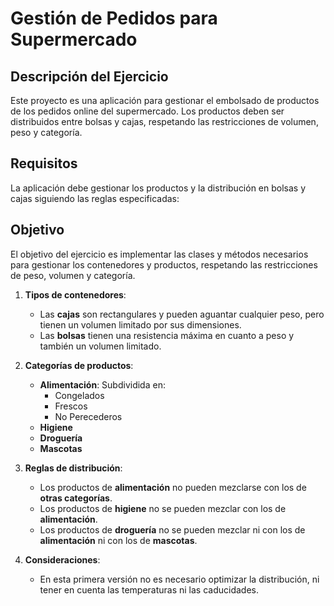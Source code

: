 # Gestión de Pedidos para Supermercado

## Descripción del Ejercicio
Este proyecto es una aplicación para gestionar el embolsado de productos de los pedidos online del supermercado. Los productos deben ser distribuidos entre bolsas y cajas, respetando las restricciones de volumen, peso y categoría.

## Requisitos
La aplicación debe gestionar los productos y la distribución en bolsas y cajas siguiendo las reglas especificadas:

## Objetivo
El objetivo del ejercicio es implementar las clases y métodos necesarios para gestionar los contenedores y productos, respetando las restricciones de peso, volumen y categoría.

1. **Tipos de contenedores**:
    - Las **cajas** son rectangulares y pueden aguantar cualquier peso, pero tienen un volumen limitado por sus dimensiones.
    - Las **bolsas** tienen una resistencia máxima en cuanto a peso y también un volumen limitado.

2. **Categorías de productos**:
    - **Alimentación**: Subdividida en:
        - Congelados
        - Frescos
        - No Perecederos
    - **Higiene**
    - **Droguería**
    - **Mascotas**

3. **Reglas de distribución**:
    - Los productos de **alimentación** no pueden mezclarse con los de **otras categorías**.
    - Los productos de **higiene** no se pueden mezclar con los de **alimentación**.
    - Los productos de **droguería** no se pueden mezclar ni con los de **alimentación** ni con los de **mascotas**.

4. **Consideraciones**:
    - En esta primera versión no es necesario optimizar la distribución, ni tener en cuenta las temperaturas ni las caducidades.